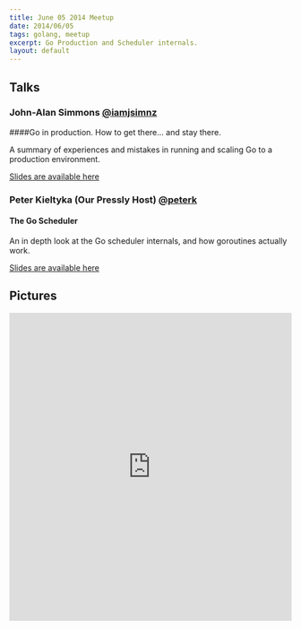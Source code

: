 ```yaml
---
title: June 05 2014 Meetup
date: 2014/06/05
tags: golang, meetup
excerpt: Go Production and Scheduler internals.
layout: default
---
```


## Talks

### John-Alan Simmons [@iamjsimnz](https://twitter.com/iamjsimnz) 
####Go in production. How to get there... and stay there.

A summary of experiences and mistakes in running and scaling Go to a production environment.

[Slides are available here](https://docs.google.com/presentation/d/1QMvyextxURbnrCRFiaEzj06CdXUsZjtl3iJ68lzeG74/edit?usp=sharing)

### Peter Kieltyka (Our Pressly Host) [@peterk](https://twitter.com/peterk)  
#### The Go Scheduler

An in depth look at the Go scheduler internals, and how goroutines actually work.

[Slides are available here](https://github.com/pkieltyka/go1.3-some-bits-on-runtime)

## Pictures

<iframe class="imgur-album" width="100%" height="550" frameborder="0" src="http://imgur.com/a/Jt5Tx/embed"></iframe>


